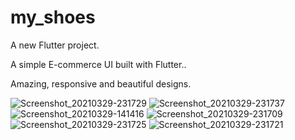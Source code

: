 # my_shoes

A new Flutter project.

A simple E-commerce UI built with Flutter..

Amazing, responsive and beautiful designs.

![Screenshot_20210329-231729](https://user-images.githubusercontent.com/55124189/112907281-7c972200-908d-11eb-94cb-929d0e2a3973.png)
![Screenshot_20210329-231737](https://user-images.githubusercontent.com/55124189/112907298-8587f380-908d-11eb-9df0-d0c8b44a3f78.png)
![Screenshot_20210329-141416](https://user-images.githubusercontent.com/55124189/112907318-8b7dd480-908d-11eb-91c7-fb9171604368.png)
![Screenshot_20210329-231709](https://user-images.githubusercontent.com/55124189/112907349-95073c80-908d-11eb-8dc7-e1293d449843.png)
![Screenshot_20210329-231725](https://user-images.githubusercontent.com/55124189/112907360-9a648700-908d-11eb-8db9-1af6aa0a96dc.png)
![Screenshot_20210329-231721](https://user-images.githubusercontent.com/55124189/112907368-9d5f7780-908d-11eb-8365-6c42d87b63b4.png)

